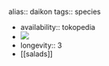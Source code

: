 alias:: daikon
tags:: species

- availability:: tokopedia
- ![](https://peach-geographical-bat-397.mypinata.cloud/ipfs/QmVnRAAZJj4FDnCSD9rAcopiWwXkJWTrhi8QpUdQxiQ4Py)
- longevity:: 3
- [[salads]]